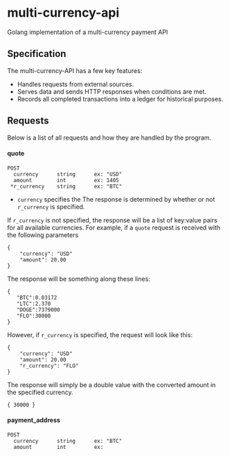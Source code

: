 multi-currency-api
==================

Golang implementation of a multi-currency payment API


Specification
-------------

The multi-currency-API has a few key features:

* Handles requests from external sources.
* Serves data and sends HTTP responses when conditions are met.
* Records all completed transactions into a ledger for historical purposes.

Requests
---

Below is a list of all requests and how they are handled by the program.

#### quote

    POST
      currency      string      ex: "USD"
      amount        int         ex: 1405
     *r_currency    string      ex: "BTC"

* `currency` specifies the 
The response is determined by whether or not `r_currency` is specified.

If `r_currency` is not specified, the response will be a list of key:value pairs for all available currencies. For example, if a `quote` request is received with the following parameters

    {
        "currency": "USD"
        "amount": 20.00
    }
    
The response will be something along these lines:

    {
       "BTC":0.03172
       "LTC":2.370
       "DOGE":7379000
       "FLO":30000
    }

However, if `r_currency` is specified, the request will look like this:

    {
        "currency": "USD"
        "amount": 20.00
        "r_currency": "FLO"
    }

The response will simply be a double value with the converted amount in the specified currency.

    { 30000 }


#### payment_address

    POST
      currency      string      ex: "BTC"
      amount        int         ex: 

